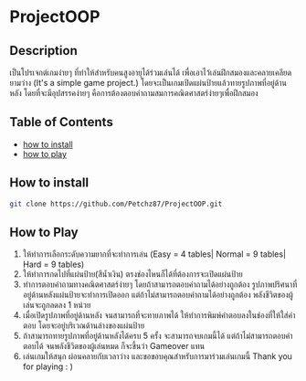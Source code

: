 
# ProjectOOP

## Description
เป็นโปรเจกต์เกมง่ายๆ ที่ทำให้สำหรับคนสูงอายุได้ร่วมเล่นได้ เพื่อเอาไว้เล่นฝึกสมองและคลายเคลียดยามว่าง (It's a simple game project.)
โดยจะเป็นเกมเปิดแผ่นป้ายแล้วทายรูปภาพที่อยู่ด้านหลัง โดยที่จะมีอุปสรรคง่ายๆ คือการต้องตอบคำถามสมการคณิตศาสตร์ง่ายๆเพื่อฝึกสมอง

## Table of Contents

 - [how to install](#how-to-install)
 - [how to play](#how-to-play)

## How to install
``` bash
git clone https://github.com/Petchz87/ProjectOOP.git
```
## How to Play

 1. ให้ทำการเลือกระดับความยากที่จะทำการเล่น (Easy = 4 tables| Normal =
    9 tables| Hard = 9 tables)
 2. ให้ทำการกดไปที่แผ่นป้าย(สีน้ำเงิน) ตรงช่องไหนก็ได้ที่ต้องการจะเปิดแผ่นป้าย
 3. ทำการตอบคำถามทางคณิตศาสตร์ง่ายๆ โดยถ้าสามารถตอบคำถามได้อย่างถูกต้อง รูปภาพปริศนาที่อยู่ด้านหลังแผ่นป้ายจะทำการเปิดออก  แต่ถ้าไม่สามารถตอบคำถามได้อย่างถูกต้อง พลังชีวิตของผู้เล่นจะถูกลดลง 1 หน่วย
 4. เมื่อเปิดรูปภาพที่อยู่ด้านหลัง จนสามารถที่จะทายภาพได้ ให้ทำการพิมพ์คำตอบลงในช่องที่ให้ใส่คำตอบ โดยจะอยู่บริเวณด้านล่างของแผ่นป้าย
 5. ถ้าสามารถทายรูปภาพที่อยู่ด้านหลังได้ครบ 5 ครั้ง จะสามารถจบเกมนี้ได้  แต่ถ้าไม่สามารถตอบคำตอบได้ จนพลังชีวิตของผู้เล่นหมด ก็จะขึ้นว่า Gameover แทน
 6. เล่นเกมให้สนุก ผ่อนคลายกับเวลาว่าง และขอขอบคุณสำหรับการมาร่วมเล่นเกมนี้
    Thank you for playing : )
